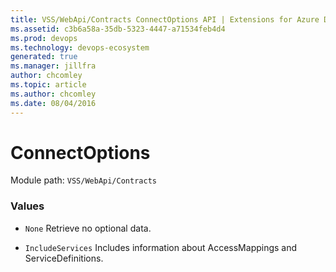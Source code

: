 ```yaml
---
title: VSS/WebApi/Contracts ConnectOptions API | Extensions for Azure DevOps Services
ms.assetid: c3b6a58a-35db-5323-4447-a71534feb4d4
ms.prod: devops
ms.technology: devops-ecosystem
generated: true
ms.manager: jillfra
author: chcomley
ms.topic: article
ms.author: chcomley
ms.date: 08/04/2016
---
```


# ConnectOptions

Module path: `VSS/WebApi/Contracts`

### Values

* `None` Retrieve no optional data.

* `IncludeServices` Includes information about AccessMappings and ServiceDefinitions.

